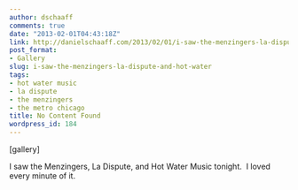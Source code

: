 ```yaml
---
author: dschaaff
comments: true
date: "2013-02-01T04:43:18Z"
link: http://danielschaaff.com/2013/02/01/i-saw-the-menzingers-la-dispute-and-hot-water/
post_format:
- Gallery
slug: i-saw-the-menzingers-la-dispute-and-hot-water
tags:
- hot water music
- la dispute
- the menzingers
- the metro chicago
title: No Content Found
wordpress_id: 184
---
```


[gallery]


I saw the Menzingers, La Dispute, and Hot Water Music tonight.  I loved every minute of it.
